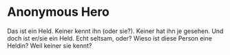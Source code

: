 # Anonymous Hero

Das ist ein Held. Keiner kennt ihn (oder sie?). Keiner hat ihn je gesehen. Und doch ist er/sie ein Held.
Echt seltsam, oder?
Wieso ist diese Person eine Heldin?
Weil keiner sie kennt?

